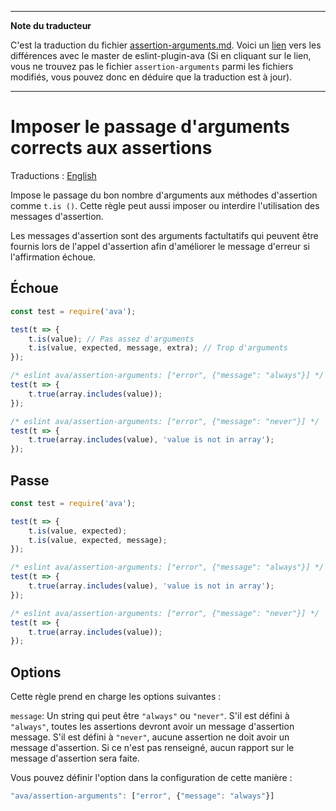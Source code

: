 ___
**Note du traducteur**

C'est la traduction du fichier [assertion-arguments.md](https://github.com/avajs/eslint-plugin-ava/blob/master/docs/rules/assertion-arguments.md). Voici un [lien](https://github.com/avajs/eslint-plugin-ava/compare/7542453058c30ebbc79c7bfeb689492fce226d8f...master#diff-02806b2ce1a1f920f52c6ca18a3481a1) vers les différences avec le master de eslint-plugin-ava (Si en cliquant sur le lien, vous ne trouvez pas le fichier `assertion-arguments` parmi les fichiers modifiés, vous pouvez donc en déduire que la traduction est à jour).
___
# Imposer le passage d'arguments corrects aux assertions

Traductions : [English](https://github.com/avajs/eslint-plugin-ava/blob/master/docs/rules/assertion-arguments.md)

Impose le passage du bon nombre d'arguments aux méthodes d'assertion comme `t.is ()`. Cette règle peut aussi imposer ou interdire l'utilisation des messages d'assertion.

Les messages d'assertion sont des arguments factultatifs qui peuvent être fournis lors de l'appel d'assertion afin d'améliorer le message d'erreur si l'affirmation échoue.

## Échoue

```js
const test = require('ava');

test(t => {
	t.is(value); // Pas assez d'arguments
	t.is(value, expected, message, extra); // Trop d'arguments
});

/* eslint ava/assertion-arguments: ["error", {"message": "always"}] */
test(t => {
	t.true(array.includes(value));
});

/* eslint ava/assertion-arguments: ["error", {"message": "never"}] */
test(t => {
	t.true(array.includes(value), 'value is not in array');
});
```


## Passe

```js
const test = require('ava');

test(t => {
	t.is(value, expected);
	t.is(value, expected, message);
});

/* eslint ava/assertion-arguments: ["error", {"message": "always"}] */
test(t => {
	t.true(array.includes(value), 'value is not in array');
});

/* eslint ava/assertion-arguments: ["error", {"message": "never"}] */
test(t => {
	t.true(array.includes(value));
});
```


## Options

Cette règle prend en charge les options suivantes :

`message`: Un string qui peut être `"always"` ou `"never"`. S'il est défini à `"always"`, toutes les assertions devront avoir un message d'assertion message. S'il est défini à `"never"`, aucune assertion ne doit avoir un message d'assertion. Si ce n'est pas renseigné, aucun rapport sur le message d'assertion sera faite.

Vous pouvez définir l'option dans la configuration de cette manière :

```js
"ava/assertion-arguments": ["error", {"message": "always"}]
```
